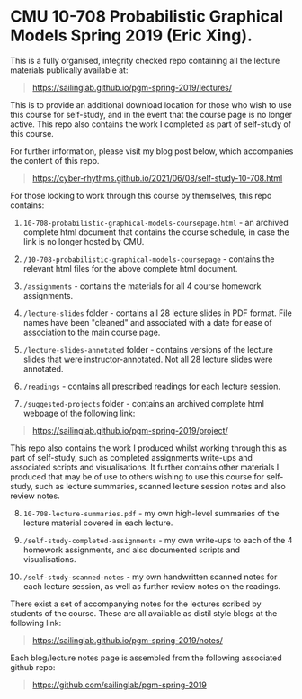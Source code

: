 # CMU 10-708 Probabilistic Graphical Models Spring 2019 (Eric Xing).

This is a fully organised, integrity checked repo containing all the lecture materials publically available at:

> <https://sailinglab.github.io/pgm-spring-2019/lectures/>

This is to provide an additional download location for those who wish to use this course for self-study, and in the event that the course page is no longer active. This repo also contains the work I completed as part of self-study of this course.

For further information, please visit my blog post below, which accompanies the content of this repo.

> <https://cyber-rhythms.github.io/2021/06/08/self-study-10-708.html>

For those looking to work through this course by themselves, this repo contains:

1) `10-708-probabilistic-graphical-models-coursepage.html` - an archived complete html document
that contains the course schedule, in case the link is no longer hosted by CMU.

2) `/10-708-probabilistic-graphical-models-coursepage` - contains the relevant html files for the
above complete html document. 

3) `/assignments` - contains the materials for all 4 course homework assignments.

4) `/lecture-slides` folder - contains all 28 lecture slides in PDF format. File names have been
"cleaned" and associated with a date for ease of association to the main course page.

5) `/lecture-slides-annotated` folder - contains versions of the lecture slides that were instructor-annotated. Not all 28 lecture slides were annotated.

6) `/readings` - contains all prescribed readings for each lecture session.

7) `/suggested-projects` folder - contains an archived complete html webpage of the following link:

> <https://sailinglab.github.io/pgm-spring-2019/project/>

This repo also contains the work I produced whilst working through this as part of self-study, such as completed assignments write-ups and associated scripts and visualisations. It further contains other materials I produced that may be of use to others wishing to use this course for self-study, such as lecture summaries, scanned lecture session notes and also review notes.

8) `10-708-lecture-summaries.pdf` - my own high-level summaries of the lecture material covered in each lecture.

9) `/self-study-completed-assignments` - my own write-ups to each of the 4 homework assignments, and also documented scripts and visualisations.

10) `/self-study-scanned-notes` - my own handwritten scanned notes for each lecture session, as well as further review notes on the readings.

There exist a set of accompanying notes for the lectures scribed by students of the course. These are all available as distil style blogs at the following link:

> <https://sailinglab.github.io/pgm-spring-2019/notes/>

Each blog/lecture notes page is assembled from the following associated github repo:

> <https://github.com/sailinglab/pgm-spring-2019>

